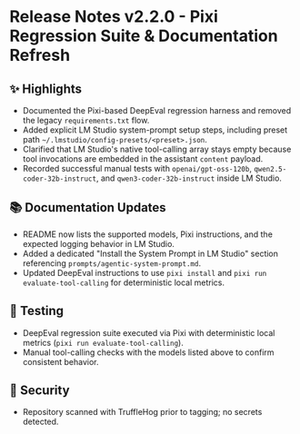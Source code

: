 # Release Notes v2.2.0 - Pixi Regression Suite & Documentation Refresh

## ✨ Highlights

- Documented the Pixi-based DeepEval regression harness and removed the legacy `requirements.txt` flow.
- Added explicit LM Studio system-prompt setup steps, including preset path `~/.lmstudio/config-presets/<preset>.json`.
- Clarified that LM Studio's native tool-calling array stays empty because tool invocations are embedded in the assistant `content` payload.
- Recorded successful manual tests with `openai/gpt-oss-120b`, `qwen2.5-coder-32b-instruct`, and `qwen3-coder-32b-instruct` inside LM Studio.

## 📚 Documentation Updates

- README now lists the supported models, Pixi instructions, and the expected logging behavior in LM Studio.
- Added a dedicated "Install the System Prompt in LM Studio" section referencing `prompts/agentic-system-prompt.md`.
- Updated DeepEval instructions to use `pixi install` and `pixi run evaluate-tool-calling` for deterministic local metrics.

## 🧪 Testing

- DeepEval regression suite executed via Pixi with deterministic local metrics (`pixi run evaluate-tool-calling`).
- Manual tool-calling checks with the models listed above to confirm consistent behavior.

## 🔐 Security

- Repository scanned with TruffleHog prior to tagging; no secrets detected.


